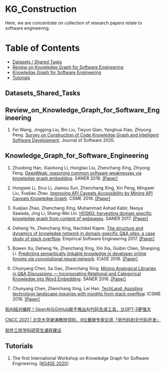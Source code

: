 # KG_Construction



Here, we are concentrate on collection of research papers relate to software engineering.   


Table of Contents
=================


  * [Datasets / Shared Tasks](#Datasets_Shared_Tasks)
  * [Review on Knowledge Graph for Software Engineering](#Review_on_Knowledge_Graph_for_Software_Engineering)
  * [Knowledge Graph for Software Engineering](#Knowledge_Graph_for_Software_Engineering)
  * [Tutorials](#Tutorials)


## Datasets_Shared_Tasks


## Review_on_Knowledge_Graph_for_Software_Engineering
1. Fei Wang, Jingping Liu, Bin Liu, Tieyun Qian, Yanghua Xiao, Zhiyong Peng. [Survey on Construction of Code Knowledge Graph and Intelligent Software Development](http://www.jos.org.cn/jos/ch/reader/create_pdf.aspx?file_no=5893&year_id=2020&quarter_id=1&falg=1). Journal of Software 2020. 



## Knowledge_Graph_for_Software_Engineering
1. Zhuobing Han, Xiaohong Li, Hongtao Liu, Zhenchang Xing, Zhiyong Feng. [DeepWeak: reasoning common software weaknesses via knowledge graph embedding](https://ieeexplore.ieee.org/abstract/document/8330232). SANER 2018. [[Paper]](https://ieeexplore.ieee.org/abstract/document/8330232)


2. Hongwei Li, Sirui Li, Jiamou Sun, Zhenchang Xing, Xin Peng, Mingwei Liu, Xuejiao Zhao. [Improving API Caveats Accessibility by Mining API Caveats Knowledge Graph](https://ieeexplore.ieee.org/document/8530028). CSME 2018. [[Paper]](https://ieeexplore.ieee.org/document/8530028)


3. Xuejiao Zhao, Zhenchang Xing, Muhammad Ashad Kabir, Naoya Sawada, Jing Li, Shang-Wei Lin. [HDSKG: harvesting domain specific knowledge graph from content of webpages](https://ieeexplore.ieee.org/document/7884609/authors#authors). SANER 2017. [[Paper]](https://ieeexplore.ieee.org/document/7884609/authors#authors)


4. Deheng Ye, Zhenchang Xing, Nachiket Kapre. [The structure and dynamics of knowledge network in domain-specific Q&A sites: a case study of stack overflow](https://link.springer.com/content/pdf/10.1007/s10664-016-9430-z.pdf). Empirical Software Engineering 2017. [[Paper]](https://link.springer.com/content/pdf/10.1007/s10664-016-9430-z.pdf)


5. Bowen Xu, Deheng Ye, Zhenchang Xing, Xin Xia, Guibin Chen, Shanping Li. [Predicting semantically linkable knowledge in developer online forums via convolutional neural network](https://ieeexplore.ieee.org/document/7582745/authors#authors). ICASE 2016. [[Paper]](https://ieeexplore.ieee.org/document/7582745/authors#authors)


6. Chunyang Chen, Sa Gao, Zhenchang Xing. [Mining Analogical Libraries in Q&A Discussions — Incorporating Relational and Categorical Knowledge into Word Embedding](https://chunyang-chen.github.io/publication/analogical_libraries.pdf). SANER 2016. [[Paper]](https://chunyang-chen.github.io/publication/analogical_libraries.pdf)


7. Chunyang Chen, Zhenchang Xing, Lei Han. [TechLand: Assisting technology landscape inquiries with insights from stack overflow](http://ccywch.github.io/chenchunyang.github.io/publication/techLand.pdf). ICSME 2016. [[Paper]](http://ccywch.github.io/chenchunyang.github.io/publication/techLand.pdf)



[和AI结对编程！OpenAI与GitHub联手推出AI代码生成工具，比GPT-3更强大](https://mp.weixin.qq.com/s/6ZKdBPgv6pZ1aE4o0XRBig)


[CNCC 2021 | 北京大学谢涛教授领衔，8位重磅专家论道「低代码到无代码开发」](https://mp.weixin.qq.com/s/w2CSKo_k2qdrsUF48WfbFw)


[软件工程学科研究生课程建设](https://www.ccf.org.cn/ccfdl/ccf_dl_focus/Chinasoft/Volume2/)



## Tutorials
1. The first International Workshop on Knowledge Graph for Software Engineering. [[KG4SE 2020]](http://bigcode.fudan.edu.cn/events/KG4SE2020/)


